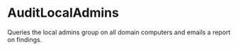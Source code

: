 # AuditLocalAdmins
Queries the local admins group on all domain computers and emails a report on findings.

